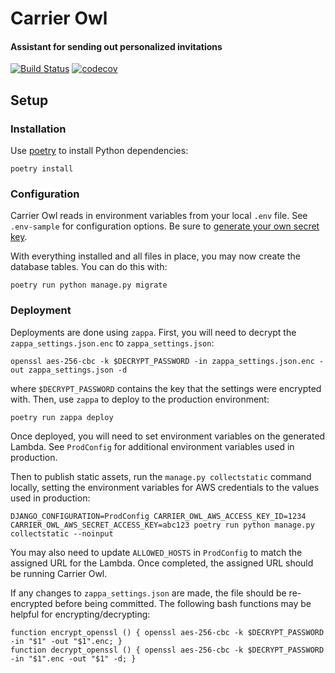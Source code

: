# Carrier Owl
#### Assistant for sending out personalized invitations

[![Build Status](https://travis-ci.com/RevolutionTech/carrier-owl.svg?branch=master)](https://travis-ci.com/RevolutionTech/carrier-owl)
[![codecov](https://codecov.io/gh/RevolutionTech/carrier-owl/branch/master/graph/badge.svg)](https://codecov.io/gh/RevolutionTech/carrier-owl)

## Setup

### Installation

Use [poetry](https://github.com/sdispater/poetry) to install Python dependencies:

    poetry install

### Configuration

Carrier Owl reads in environment variables from your local `.env` file. See `.env-sample` for configuration options. Be sure to [generate your own secret key](http://stackoverflow.com/a/16630719).

With everything installed and all files in place, you may now create the database tables. You can do this with:

    poetry run python manage.py migrate

### Deployment

Deployments are done using `zappa`. First, you will need to decrypt the `zappa_settings.json.enc` to `zappa_settings.json`:

    openssl aes-256-cbc -k $DECRYPT_PASSWORD -in zappa_settings.json.enc -out zappa_settings.json -d

where `$DECRYPT_PASSWORD` contains the key that the settings were encrypted with. Then, use `zappa` to deploy to the production environment:

    poetry run zappa deploy

Once deployed, you will need to set environment variables on the generated Lambda. See `ProdConfig` for additional environment variables used in production.

Then to publish static assets, run the `manage.py collectstatic` command locally, setting the environment variables for AWS credentials to the values used in production:

    DJANGO_CONFIGURATION=ProdConfig CARRIER_OWL_AWS_ACCESS_KEY_ID=1234 CARRIER_OWL_AWS_SECRET_ACCESS_KEY=abc123 poetry run python manage.py collectstatic --noinput

You may also need to update `ALLOWED_HOSTS` in `ProdConfig` to match the assigned URL for the Lambda. Once completed, the assigned URL should be running Carrier Owl.

If any changes to `zappa_settings.json` are made, the file should be re-encrypted before being committed. The following bash functions may be helpful for encrypting/decrypting:

    function encrypt_openssl () { openssl aes-256-cbc -k $DECRYPT_PASSWORD -in "$1" -out "$1".enc; }
    function decrypt_openssl () { openssl aes-256-cbc -k $DECRYPT_PASSWORD -in "$1".enc -out "$1" -d; }
